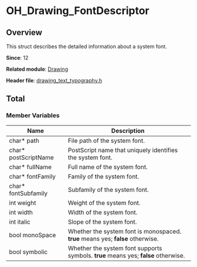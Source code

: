 # OH_Drawing_FontDescriptor
<!--Kit: ArkGraphics 2D-->
<!--Subsystem: Graphics-->
<!--Owner: @oh_wangxk; @gmiao522; @Lem0nC-->
<!--Designer: @liumingxiang-->
<!--Tester: @yhl0101-->
<!--Adviser: @ge-yafang-->
## Overview

This struct describes the detailed information about a system font.

**Since**: 12

**Related module**: [Drawing](capi-drawing.md)

**Header file**: [drawing_text_typography.h](capi-drawing-text-typography-h.md)

## Total

### Member Variables

| Name                | Description                                                        |
| -------------------- | ------------------------------------------------------------ |
| char* path           | File path of the system font.                                        |
| char* postScriptName | PostScript name that uniquely identifies the system font.                                        |
| char* fullName       | Full name of the system font.                                            |
| char* fontFamily     | Family of the system font.                                        |
| char* fontSubfamily  | Subfamily of the system font.                                      |
| int weight           | Weight of the system font.                                        |
| int width            | Width of the system font.                                    |
| int italic           | Slope of the system font.                                            |
| bool monoSpace       | Whether the system font is monospaced. **true** means yes; **false** otherwise.   |
| bool symbolic        | Whether the system font supports symbols. **true** means yes; **false** otherwise.|
